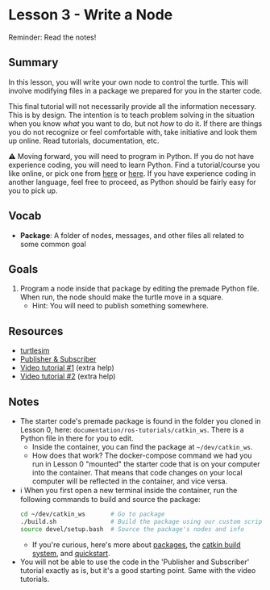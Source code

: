 # Lesson 3 - Write a Node

Reminder: Read the notes!

## Summary
In this lesson, you will write your own node to control the turtle. This will involve modifying files in a package we prepared for you in the starter code.

This final tutorial will not necessarily provide all the information necessary. This is by design. The intention is to teach problem solving in the situation when you know _what_ you want to do, but not _how_ to do it. If there are things you do not recognize or feel comfortable with, take initiative and look them up online. Read tutorials, documentation, etc.

:warning: Moving forward, you will need to program in Python. If you do not have experience coding, you will need to learn Python. Find a tutorial/course you like online, or pick one from [here](https://stackify.com/learn-python-tutorials/#post-21937-_u49dnodg9ai6) or [here](https://gitconnected.com/learn/python). If you have experience coding in another language, feel free to proceed, as Python should be fairly easy for you to pick up.

## Vocab
- **Package**: A folder of nodes, messages, and other files all related to some common goal

## Goals
1. Program a node inside that package by editing the premade Python file. When run, the node should make the turtle move in a square.
    - Hint: You will need to publish something somewhere.

## Resources
- [turtlesim](http://wiki.ros.org/turtlesim)
- [Publisher & Subscriber](http://wiki.ros.org/ROS/Tutorials/WritingPublisherSubscriber%28python%29)
- [Video tutorial #1](https://youtu.be/4Lifb9Cg_9w) (extra help)
- [Video tutorial #2](https://youtu.be/D7ISrmszozk) (extra help)

## Notes
- The starter code's premade package is found in the folder you cloned in Lesson 0, here: `documentation/ros-tutorials/catkin_ws`. There is a Python file in there for you to edit.
    - Inside the container, you can find the package at `~/dev/catkin_ws`.
    - How does that work? The docker-compose command we had you run in Lesson 0 "mounted" the starter code that is on your computer into the container. That means that code changes on your local computer will be reflected in the container, and vice versa.
- :information_source: When you first open a new terminal inside the container, run the following commands to build and source the package:
    ```bash
    cd ~/dev/catkin_ws       # Go to package
    ./build.sh               # Build the package using our custom script
    source devel/setup.bash  # Source the package's nodes and info
    ```
    - If you're curious, here's more about [packages](http://wiki.ros.org/ROS/Tutorials/CreatingPackage), the [catkin build system](https://catkin-tools.readthedocs.io/en/latest/index.html), and [quickstart](https://catkin-tools.readthedocs.io/en/latest/quick_start.html).
- You will not be able to use the code in the 'Publisher and Subscriber' tutorial exactly as is, but it's a good starting point. Same with the video tutorials.
